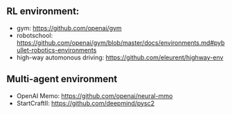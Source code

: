 ## RL environment:
* gym: https://github.com/openai/gym
* robotschool: https://github.com/openai/gym/blob/master/docs/environments.md#pybullet-robotics-environments
* high-way automonous driving: https://github.com/eleurent/highway-env

## Multi-agent environment
* OpenAI Memo: https://github.com/openai/neural-mmo
* StartCraftII: https://github.com/deepmind/pysc2
